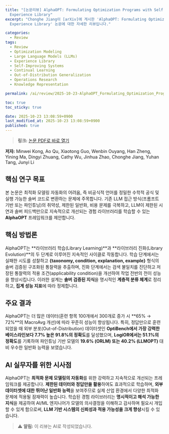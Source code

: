 ```yaml
---
title: "[논문리뷰] AlphaOPT: Formulating Optimization Programs with Self-Improving LLM
  Experience Library"
excerpt: "Chonghe Jiang이 [arXiv]에 게시한 'AlphaOPT: Formulating Optimization Programs with Self-Improving LLM
  Experience Library' 논문에 대한 자세한 리뷰입니다."

categories:
  - Review
tags:
  - Review
  - Optimization Modeling
  - Large Language Models (LLMs)
  - Experience Library
  - Self-Improving Systems
  - Continual Learning
  - Out-of-Distribution Generalization
  - Operations Research
  - Knowledge Representation

permalink: /ai/review/2025-10-23-AlphaOPT_Formulating_Optimization_Programs_with_Self-Improving_LLM_Experience_Library/

toc: true
toc_sticky: true

date: 2025-10-23 13:08:59+0900
last_modified_at: 2025-10-23 13:08:59+0900
published: true
---
```

> **링크:** [논문 PDF로 바로 열기](https://arxiv.org/abs/2510.18428)

**저자:** Minwei Kong, Ao Qu, Xiaotong Guo, Wenbin Ouyang, Han Zheng, Yining Ma, Dingyi Zhuang, Cathy Wu, Jinhua Zhao, Chonghe Jiang, Yuhan Tang, Junyi Li



## 핵심 연구 목표
본 논문은 최적화 모델링 자동화의 어려움, 즉 비공식적 언어를 정밀한 수학적 공식 및 실행 가능한 솔버 코드로 변환하는 문제에 주목합니다. 기존 LLM 접근 방식(프롬프트 기반 또는 파인튜닝)의 취약성, 제한된 일반화, 비용 문제를 극복하고, LLM이 제한된 시연과 솔버 피드백만으로 지속적으로 개선되는 경험 라이브러리를 학습할 수 있는 **AlphaOPT** 프레임워크를 제안합니다.

## 핵심 방법론
AlphaOPT는 **라이브러리 학습(Library Learning)**과 **라이브러리 진화(Library Evolution)**의 두 단계로 이루어진 지속적인 사이클로 작동합니다. 학습 단계에서는 실패한 시도를 성찰하고 **{taxonomy, condition, explanation, example}** 형식의 솔버 검증된 구조화된 통찰력을 추출하며, 진화 단계에서는 검색 불일치를 진단하고 저장된 통찰력의 적용 조건(applicability condition)을 개선하여 작업 전반의 전이 성능을 향상시킵니다. 이러한 설계는 **솔버 검증된 지식**을 명시적인 **계층적 분류 체계**로 정리하고, **집계 성능 지표**에 따라 정제합니다.

## 주요 결과
AlphaOPT는 더 많은 데이터(훈련 항목 100개에서 300개로 증가 시 **65% → 72%**의 MacroAvg 개선)에 따라 꾸준히 성능이 향상됩니다. 특히, 정답만으로 훈련되었을 때 외부 분포(Out-of-Distribution) 데이터셋인 **OptiBench에서 가장 강력한 베이스라인보다 7.7% 높은 91.8%의 정확도**를 달성했으며, **LogiOR에서는 51.1%의 정확도**를 기록하여 파인튜닝 기반 모델의 **19.6% (ORLM) 또는 40.2% (LLMOPT)** 대비 우수한 일반화 능력을 보였습니다.

## AI 실무자를 위한 시사점
AlphaOPT는 **최적화 문제 모델링의 자동화**를 위한 강력하고 지속적으로 개선되는 프레임워크를 제공합니다. **제한된 데이터와 정답만을 활용**하여도 효과적으로 학습하며, **외부 데이터셋에 대한 뛰어난 일반화 능력**을 보여주므로 실제 산업 환경에서 다양한 최적화 문제에 적용될 잠재력이 높습니다. 학습된 경험 라이브러리는 **명시적이고 해석 가능한 지식**을 제공하여 AI/ML 엔지니어가 모델의 의사결정을 이해하고 감사하며 필요시 개입할 수 있게 함으로써, **LLM 기반 시스템의 신뢰성과 적용 가능성을 크게 향상**시킬 수 있습니다.

> ⚠️ **알림:** 이 리뷰는 AI로 작성되었습니다.